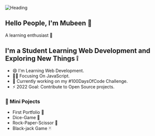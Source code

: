 ![Heading](https://user-images.githubusercontent.com/81980180/145706125-42081db9-b1e6-4050-818a-5ba0cdc46dfa.png)

##

## Hello People, I'm Mubeen 👋

A learning enthusiast 🎯
## I'm a Student Learning Web Development and Exploring New Things ❕

- 😄 I'm Learning Web Development.
- 👨‍💻 Focusing On JavaScript.
- 🧐 Currently working on my #100DaysOfCode Challenge.
- ⚡ 2022 Goal: Contribute to Open Source projects.

### 🚧 Mini Pojects

- First Portfolio 📄
- Dice-Game 🎲
- Rock-Paper-Scissor 💯
- Black-jack Game 🃏
